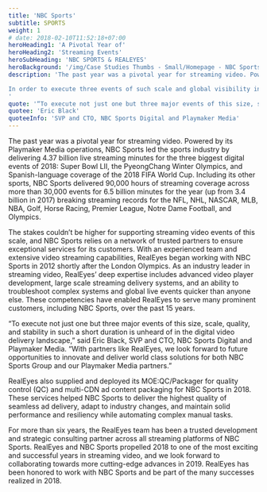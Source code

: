 ```yaml
---
title: 'NBC Sports'
subtitle: SPORTS
weight: 1
# date: 2018-02-10T11:52:18+07:00
heroHeading1: 'A Pivotal Year of'
heroHeading2: 'Streaming Events'
heroSubHeading: 'NBC SPORTS & REALEYES'
heroBackground: '/img/Case Studies Thumbs - Small/Homepage - NBC Sports 2 - small.png'
description: 'The past year was a pivotal year for streaming video. Powered by its Playmaker Media operations, NBC Sports led the sports industry by delivering 4.37 billion live streaming minutes for the three biggest digital events of 2018: Super Bowl LII, the PyeongChang Winter Olympics, and Spanish-language coverage of the 2018 FIFA World Cup. 

In order to execute three events of such scale and global visibility in a tight timeframe, NBC Sports leveraged RealEyes’ deep expertise in advanced video player development, large scale streaming delivery systems, and an ability to troubleshoot complex systems and global live events quicker than anyone else.
'
quote: '“To execute not just one but three major events of this size, scale, quality, and stability in such a short duration is unheard of in the digital video delivery landscape. With partners like RealEyes, we look forward to future opportunities to innovate and deliver world class solutions for both NBC Sports Group and our Playmaker Media partners.”'
quotee: 'Eric Black'
quoteeInfo: 'SVP and CTO, NBC Sports Digital and Playmaker Media'
---
```


The past year was a pivotal year for streaming video. Powered by its Playmaker Media operations, NBC Sports led the sports industry by delivering 4.37 billion live streaming minutes for the three biggest digital events of 2018: Super Bowl LII, the PyeongChang Winter Olympics, and Spanish-language coverage of the 2018 FIFA World Cup. Including its other sports, NBC Sports delivered 90,000 hours of streaming coverage across more than 30,000 events for 6.5 billion minutes for the year (up from 3.4 billion in 2017) breaking streaming records for the NFL, NHL, NASCAR, MLB, NBA, Golf, Horse Racing, Premier League, Notre Dame Football, and Olympics.

The stakes couldn’t be higher for supporting streaming video events of this scale, and NBC Sports relies on a network of trusted partners to ensure exceptional services for its customers. With an experienced team and extensive video streaming capabilities, RealEyes began working with NBC Sports in 2012 shortly after the London Olympics. As an industry leader in streaming video, RealEyes’ deep expertise includes advanced video player development, large scale streaming delivery systems, and an ability to troubleshoot complex systems and global live events quicker than anyone else. These competencies have enabled RealEyes to serve many prominent customers, including NBC Sports, over the past 15 years.
 
“To execute not just one but three major events of this size, scale, quality, and stability in such a short duration is unheard of in the digital video delivery landscape,” said Eric Black, SVP and CTO, NBC Sports Digital and Playmaker Media. “With partners like RealEyes, we look forward to future opportunities to innovate and deliver world class solutions for both NBC Sports Group and our Playmaker Media partners.”

RealEyes also supplied and deployed its MOE:QC/Packager for quality control (QC) and multi-CDN ad content packaging for NBC Sports in 2018. These services helped NBC Sports to deliver the highest quality of seamless ad delivery, adapt to industry changes, and maintain solid performance and resiliency while automating complex manual tasks.

For more than six years, the RealEyes team has been a trusted development and strategic consulting partner across all streaming platforms of NBC Sports. RealEyes and NBC Sports propelled 2018 to one of the most exciting and successful years in streaming video, and we look forward to collaborating towards more cutting-edge advances in 2019. RealEyes has been honored to work with NBC Sports and be part of the many successes realized in 2018. 
